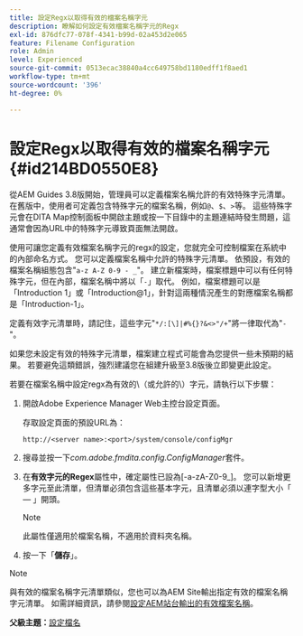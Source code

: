 ```yaml
---
title: 設定Regx以取得有效的檔案名稱字元
description: 瞭解如何設定有效檔案名稱字元的Regx
exl-id: 876dfc77-078f-4341-b99d-02a453d2e065
feature: Filename Configuration
role: Admin
level: Experienced
source-git-commit: 0513ecac38840a4cc649758bd1180edff1f8aed1
workflow-type: tm+mt
source-wordcount: '396'
ht-degree: 0%

---
```


# 設定Regx以取得有效的檔案名稱字元 {#id214BD0550E8}

從AEM Guides 3.8版開始，管理員可以定義檔案名稱允許的有效特殊字元清單。 在舊版中，使用者可定義包含特殊字元的檔案名稱，例如`@`、`$`、`>`等。 這些特殊字元會在DITA Map控制面板中開啟主題或按一下目錄中的主題連結時發生問題，這通常會因為URL中的特殊字元導致頁面無法開啟。

使用可讓您定義有效檔案名稱字元的regx的設定，您就完全可控制檔案在系統中的內部命名方式。 您可以定義檔案名稱中允許的特殊字元清單。 依預設，有效的檔案名稱組態包含&quot;`a-z A-Z 0-9 - _`&quot;。 建立新檔案時，檔案標題中可以有任何特殊字元，但在內部，檔案名稱中將以「`-`」取代。 例如，檔案標題可以是「Introduction 1」或「Introduction@1」，針對這兩種情況產生的對應檔案名稱都是「Introduction-1」。

定義有效字元清單時，請記住，這些字元&quot;`*/:[\]|#%{}?&<>"/+`&quot;將一律取代為&quot;`-`&quot;。

如果您未設定有效的特殊字元清單，檔案建立程式可能會為您提供一些未預期的結果。 若要避免這類錯誤，強烈建議您在組建升級至3.8版後立即變更此設定。

若要在檔案名稱中設定regx為有效的\（或允許的\）字元，請執行以下步驟：

1. 開啟Adobe Experience Manager Web主控台設定頁面。

   存取設定頁面的預設URL為：

   ```http
   http://<server name>:<port>/system/console/configMgr
   ```

1. 搜尋並按一下&#x200B;*com.adobe.fmdita.config.ConfigManager*&#x200B;套件。

1. 在&#x200B;**有效字元的Regex**&#x200B;屬性中，確定屬性已設為\[-a-zA-Z0-9\_\]。 您可以新增更多字元至此清單，但清單必須包含這些基本字元，且清單必須以連字型大小「 — 」開頭。

   >[!NOTE]
   >
   > 此屬性僅適用於檔案名稱，不適用於資料夾名稱。

1. 按一下「**儲存**」。


>[!NOTE]
>
> 與有效的檔案名稱字元清單類似，您也可以為AEM Site輸出指定有效的檔案名稱字元清單。 如需詳細資訊，請參閱[設定AEM站台輸出的有效檔案名稱](conf-file-names-valid-regx-aem-site-output.md#)。

**父級主題：**[&#x200B;設定檔名](conf-file-names.md)
